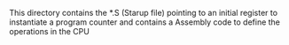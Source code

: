 This directory contains the *.S (Starup file) pointing to an initial register to instantiate a program counter and contains a Assembly code to define the operations in the CPU
